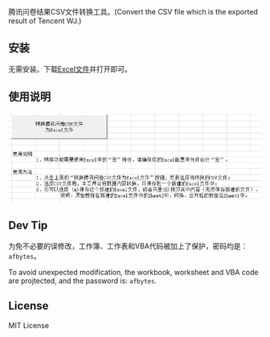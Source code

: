 腾讯问卷结果CSV文件转换工具。(Convert the CSV file which is the exported result of Tencent WJ.)

## 安装

无需安装。下载[Excel文件](./release/腾讯问卷导出结果CSV文件转换工具v1.0.xlsm)并打开即可。

## 使用说明

![截图1](screenshot1.jpg)

## Dev Tip

为免不必要的误修改，工作簿、工作表和VBA代码被加上了保护，密码均是：`afbytes`。

To avoid unexpected modification, the workbook, worksheet and VBA code are projtected, and the password is: `afbytes`.

## License

MIT License
